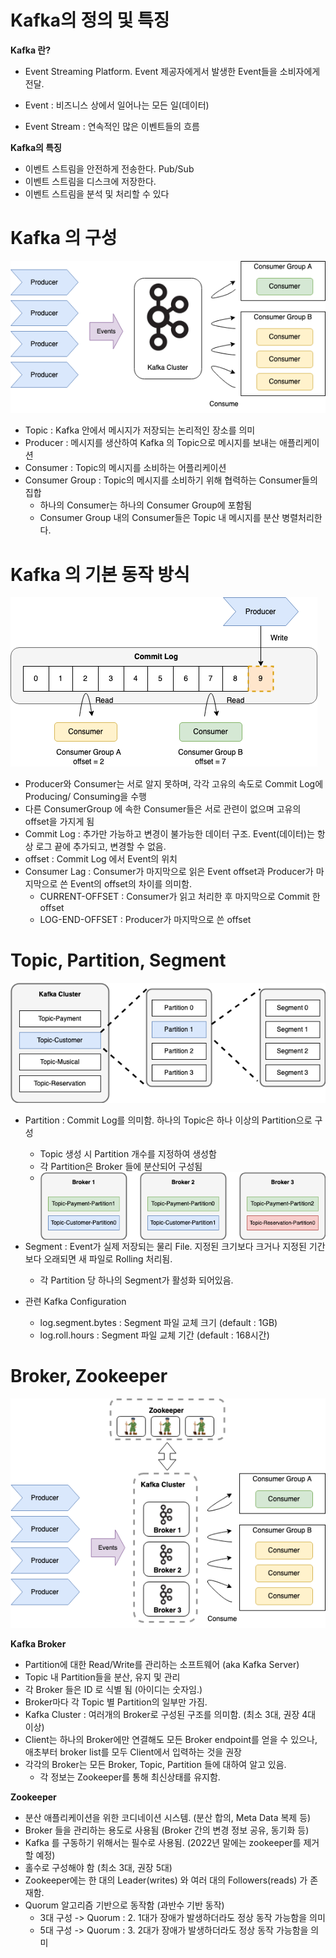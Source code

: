 # Kafka의 정의 및 특징

**Kafka 란?**

- Event Streaming Platform. Event 제공자에게서 발생한 Event들을 소비자에게 전달.

- Event : 비즈니스 상에서 일어나는 모든 일(데이터)

- Event Stream : 연속적인 많은 이벤트들의 흐름



**Kafka의 특징**

- 이벤트 스트림을 안전하게 전송한다. Pub/Sub
- 이벤트 스트림을 디스크에 저장한다.
- 이벤트 스트림을 분석 및 처리할 수 있다



# Kafka 의 구성



![kafka_1](./images/kafka_1.png)

- Topic : Kafka 안에서 메시지가 저장되는 논리적인 장소를 의미
- Producer : 메시지를 생산하여 Kafka 의 Topic으로 메시지를 보내는 애플리케이션
- Consumer : Topic의 메시지를 소비하는 어플리케이션
- Consumer Group : Topic의 메시지를 소비하기 위해 협력하는 Consumer들의 집합
  - 하나의 Consumer는 하나의 Consumer Group에 포함됨
  - Consumer Group 내의 Consumer들은 Topic 내 메시지를 분산 병렬처리한다.



# Kafka 의 기본 동작 방식



![kafka-commitlog](./images/kafka-commitlog.png)

- Producer와 Consumer는 서로 알지 못하며, 각각 고유의 속도로 Commit Log에 Producing/ Consuming을 수행
- 다른 ConsumerGroup 에 속한 Consumer들은 서로 관련이 없으며 고유의 offset을 가지게 됨
- Commit Log : 추가만 가능하고 변경이 불가능한 데이터 구조. Event(데이터)는 항상 로그 끝에 추가되고, 변경할 수 없음.
- offset : Commit Log 에서 Event의 위치
- Consumer Lag : Consumer가 마지막으로 읽은 Event offset과 Producer가 마지막으로 쓴 Event의 offset의 차이를 의미함.
  - CURRENT-OFFSET : Consumer가 읽고 처리한 후 마지막으로 Commit 한 offset
  - LOG-END-OFFSET : Producer가 마지막으로 쓴 offset



# Topic, Partition, Segment



![kafka-topics](./images/kafka-topics.png)



- Partition : Commit Log를 의미함. 하나의 Topic은 하나 이상의 Partition으로 구성
  - Topic 생성 시 Partition 개수를 지정하여 생성함
  - 각 Partition은 Broker 들에 분산되어 구성됨
  - <img src="./images/study-kafka-partitions.drawio.png" alt="study-kafka-partitions.drawio" style="zoom:100%;" align="left"/>
- Segment : Event가 실제 저장되는 물리 File. 지정된 크기보다 크거나 지정된 기간보다 오래되면 새 파일로 Rolling 처리됨.

  - 각 Partition 당 하나의 Segment가 활성화 되어있음.

- 관련 Kafka Configuration

  - log.segment.bytes : Segment 파일 교체 크기 (default : 1GB)
  - log.roll.hours : Segment 파일 교체 기간 (default : 168시간)

  

# Broker, Zookeeper



![study-kafka-cluster](./images/study-kafka-cluster.png)



**Kafka Broker**

- Partition에 대한 Read/Write를 관리하는 소프트웨어 (aka Kafka Server)
- Topic 내 Partition들을 분산, 유지 및 관리
- 각 Broker 들은 ID 로 식별 됨 (아이디는 숫자임.)
- Broker마다 각 Topic 별 Partition의 일부만 가짐. 
- Kafka Cluster : 여러개의 Broker로 구성된 구조를 의미함. (최소 3대, 권장 4대 이상)
- Client는 하나의 Broker에만 연결해도 모든 Broker endpoint를 얻을 수 있으나, 애초부터 broker list를 모두 Client에서 입력하는 것을 권장
- 각각의 Broker는 모든 Broker, Topic, Partition 들에 대하여 알고 있음.
  - 각 정보는 Zookeeper를 통해 최신상태를 유지함.

**Zookeeper**

- 분산 애플리케이션을 위한 코디네이션 시스템. (분산 합의, Meta Data 복제 등)
- Broker 들을 관리하는 용도로 사용됨 (Broker 간의 변경 정보 공유, 동기화 등)
- Kafka 를 구동하기 위해서는 필수로 사용됨. (2022년 말에는 zookeeper를 제거할 예정)
- 홀수로 구성해야 함 (최소 3대, 권장 5대)
- Zookeeper에는 한 대의 Leader(writes) 와 여러 대의 Followers(reads) 가 존재함.
- Quorum 알고리즘 기반으로 동작함 (과반수 기반 동작)
  - 3대 구성 -> Quorum : 2. 1대가 장애가 발생하더라도 정상 동작 가능함을 의미
  - 5대 구성 -> Quorum : 3. 2대가 장애가 발생하더라도 정상 동작 가능함을 의미
